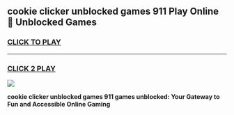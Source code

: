 
## cookie clicker  unblocked games 911 Play Online 👋 Unblocked Games
<h3>
<a href="https://premium.freeplayer.one?title=cookie_clicker__unblocked_games_911&ref=19F">CLICK TO PLAY</a></h3>
<hr>

<h3>
<a href="https://premium.freeplayer.one?title=cookie_clicker__unblocked_games_911&ref=19F">CLICK 2 PLAY</a>
  
</h3>

<a href="https://premium.freeplayer.one?title=cookie_clicker__unblocked_games_911&ref=19F"><img src="https://clearcache.store/games.png"></a>


**cookie clicker  unblocked games 911 games unblocked: Your Gateway to Fun and Accessible Online Gaming**
